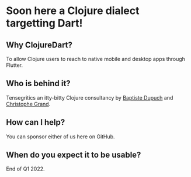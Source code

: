 # Soon here a Clojure dialect targetting Dart!

## Why ClojureDart?

To allow Clojure users to reach to native mobile and desktop apps through Flutter.

## Who is behind it?

Tensegritics an itty-bitty Clojure consultancy by [Baptiste Dupuch](https://github.com/dupuchba) and [Christophe Grand](https://github.com/cgrand).

## How can I help?

You can sponsor either of us here on GitHub.

## When do you expect it to be usable?

End of Q1 2022.
